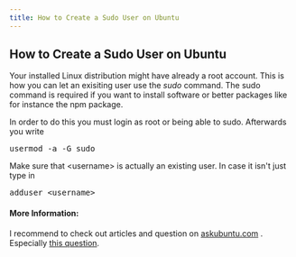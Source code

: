 ```yaml
---
title: How to Create a Sudo User on Ubuntu
---
```

## How to Create a Sudo User on Ubuntu

Your installed Linux distribution might have already a root account. This is how you can let an exisiting
user use the <i>sudo</i> command. The sudo command is required if you want to install software or better 
packages like for instance the npm package. 

In order to do this you must login as root or being able to sudo. 
Afterwards you write 
<pre>usermod -a -G sudo <username></pre>

Make sure that &lt;username&gt; is actually an existing user. In case it isn't just type in 
  <pre>adduser &lt;username&gt;</pre> 


<!-- The article goes here, in GitHub-flavored Markdown. Feel free to add YouTube videos, images, and CodePen/JSBin embeds  -->

#### More Information:
I recommend to check out articles and question on <a href="askubuntu.com">askubuntu.com</a> . 
Especially <a href="https://askubuntu.com/questions/7477/how-can-i-add-a-new-user-as-sudoer-using-the-command-line">this question</a>. 



